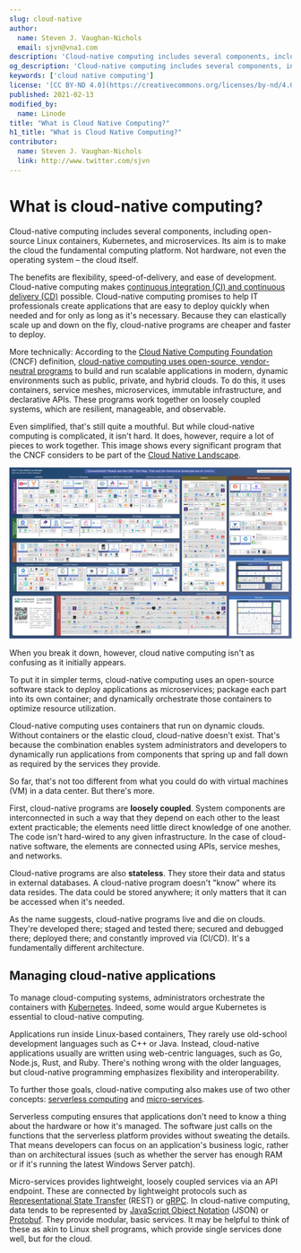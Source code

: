 ```yaml
---
slug: cloud-native
author:
  name: Steven J. Vaughan-Nichols
  email: sjvn@vna1.com
description: 'Cloud-native computing includes several components, including open-source Linux containers, Kubernetes, and microservices.'
og_description: 'Cloud-native computing includes several components, including open-source Linux containers, Kubernetes, and microservices.'
keywords: ['cloud native computing']
license: '[CC BY-ND 4.0](https://creativecommons.org/licenses/by-nd/4.0)'
published: 2021-02-13
modified_by:
  name: Linode
title: "What is Cloud Native Computing?"
h1_title: "What is Cloud Native Computing?"
contributor:
  name: Steven J. Vaughan-Nichols
  link: http://www.twitter.com/sjvn
---
```


# What is cloud-native computing?

Cloud-native computing includes several components, including open-source Linux containers, Kubernetes, and microservices. Its aim is to make the cloud the fundamental computing platform. Not hardware, not even the operating system – the cloud itself.

The benefits are flexibility, speed-of-delivery, and ease of development. Cloud-native computing makes [continuous integration (CI) and continuous delivery (CD)](https://www.linode.com/docs/guides/introduction-ci-cd/) possible. Cloud-native computing promises to help IT professionals create applications that are easy to deploy quickly when needed and for only as long as it&#39;s necessary. Because they can elastically scale up and down on the fly, cloud-native programs are cheaper and faster to deploy.

More technically: According to the [Cloud Native Computing Foundation](https://www.cncf.io/) (CNCF) definition, [cloud-native computing uses open-source, vendor-neutral programs](https://github.com/cncf/toc/blob/master/DEFINITION.md) to build and run scalable applications in modern, dynamic environments such as public, private, and hybrid clouds. To do this, it uses containers, service meshes, microservices, immutable infrastructure, and declarative APIs. These programs work together on loosely coupled systems, which are resilient, manageable, and observable.

Even simplified, that&#39;s still quite a mouthful. But while cloud-native computing is complicated, it isn&#39;t hard. It does, however, require a lot of pieces to work together. This image shows every significant program that the CNCF considers to be part of the [Cloud Native Landscape](https://landscape.cncf.io/).

![Cloud Native landscape](CloudNative.png)

When you break it down, however, cloud native computing isn&#39;t as confusing as it initially appears.

To put it in simpler terms, cloud-native computing uses an open-source software stack to deploy applications as microservices; package each part into its own container; and dynamically orchestrate those containers to optimize resource utilization.

Cloud-native computing uses containers that run on dynamic clouds. Without containers or the elastic cloud, cloud-native doesn&#39;t exist. That&#39;s because the combination enables system administrators and developers to dynamically run applications from components that spring up and fall down as required by the services they provide.

So far, that&#39;s not too different from what you could do with virtual machines (VM) in a data center. But there&#39;s more.

First, cloud-native programs are **loosely coupled**. System components are interconnected in such a way that they depend on each other to the least extent practicable; the elements need little direct knowledge of one another. The code isn&#39;t hard-wired to any given infrastructure. In the case of cloud-native software, the elements are connected using APIs, service meshes, and networks.

Cloud-native programs are also **stateless**. They store their data and status in external databases. A cloud-native program doesn&#39;t &quot;know&quot; where its data resides. The data could be stored anywhere; it only matters that it can be accessed when it&#39;s needed.

As the name suggests, cloud-native programs live and die on clouds. They&#39;re developed there; staged and tested there; secured and debugged there; deployed there; and constantly improved via (CI/CD). It&#39;s a fundamentally different architecture.

## Managing cloud-native applications

To manage cloud-computing systems, administrators orchestrate the containers with [Kubernetes](https://www.linode.com/docs/guides/kubernetes/). Indeed, some would argue Kubernetes is essential to cloud-native computing.

Applications run inside Linux-based containers, They rarely use old-school development languages such as C++ or Java. Instead, cloud-native applications usually are written using web-centric languages, such as Go, Node.js, Rust, and Ruby. There&#39;s nothing wrong with the older languages, but cloud-native programming emphasizes flexibility and interoperability.

To further those goals, cloud-native computing also makes use of two other concepts: [serverless computing](https://www.linode.com/docs/guides/what-is-serverless-computing/) and [micro-services](https://www.linode.com/docs/guides/deploying-microservices-with-docker/).

Serverless computing ensures that applications don&#39;t need to know a thing about the hardware or how it&#39;s managed. The software just calls on the functions that the serverless platform provides without sweating the details. That means developers can focus on an application&#39;s business logic, rather than on architectural issues (such as whether the server has enough RAM or if it&#39;s running the latest Windows Server patch).

Micro-services provides lightweight, loosely coupled services via an API endpoint. These are connected by lightweight protocols such as [Representational State Transfer](https://www.service-architecture.com/articles/web-services/representational_state_transfer_rest.html) (REST) or [gRPC](https://grpc.io/). In cloud-native computing, data tends to be represented by [JavaScript Object Notation](https://www.json.org/) (JSON) or [Protobuf](https://github.com/google/protobuf/). They provide modular, basic services. It may be helpful to think of these as akin to Linux shell programs, which provide single services done well, but for the cloud.
